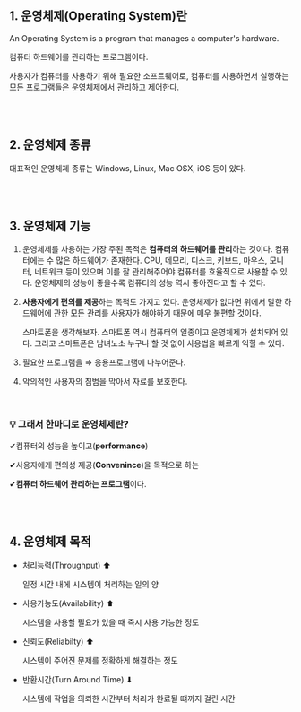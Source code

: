 ## 1. 운영체제(Operating System)란

An Operating System is a program that manages a computer's hardware.

컴퓨터 하드웨어를 관리하는 프로그램이다.

사용자가 컴퓨터를 사용하기 위해 필요한 소프트웨어로, 컴퓨터를 사용하면서 실행하는 모든 프로그램들은 운영체제에서 관리하고 제어한다.

<br><br>

## 2. 운영체제 종류

대표적인 운영체제 종류는 Windows, Linux, Mac OSX, iOS 등이 있다.

<br><br>

## 3. 운영체제 기능

1. 운영체제를 사용하는 가장 주된 목적은 **컴퓨터의 하드웨어를 관리**하는 것이다. 컴퓨터에는 수 많은 하드웨어가 존재한다. CPU, 메모리, 디스크, 키보드, 마우스, 모니터, 네트워크 등이 있으며 이를 잘 관리해주어야 컴퓨터를 효율적으로 사용할 수 있다. 운영체제의 성능이 좋을수록 컴퓨터의 성능 역시 좋아진다고 할 수 있다.
2. **사용자에게 편의를 제공**하는 목적도 가지고 있다. 운영체제가 없다면 위에서 말한 하드웨어에 관한 모든 관리를 사용자가 해야하기 때문에 매우 불편할 것이다.

    스마트폰을 생각해보자. 스마트폰 역시 컴퓨터의 일종이고 운영체제가 설치되어 있다. 그리고 스마트폰은 남녀노소 누구나 할 것 없이 사용법을 빠르게 익힐 수 있다.

3. 필요한 프로그램을 ⇒ 응용프로그램에 나누어준다.
4. 악의적인 사용자의 침범을 막아서 자료를 보호한다.

<br>

### 💡 그래서 한마디로 운영체제란?

✔컴퓨터의 성능을 높이고(**performance**)

✔사용자에게 편의성 제공(**Convenince**)을 목적으로 하는 

✔**컴퓨터 하드웨어 관리하는 프로그램**이다.

<br><br>

## 4. 운영체제 목적

- 처리능력(Throughput) ⬆

    일정 시간 내에 시스템이 처리하는 일의 양

- 사용가능도(Availability) ⬆

    시스템을 사용할 필요가 있을 때 즉시 사용 가능한 정도

- 신뢰도(Reliabilty) ⬆

    시스템이 주어진 문제를 정확하게 해결하는 정도

- 반환시간(Turn Around Time) ⬇

    시스템에 작업을 의뢰한 시간부터 처리가 완료될 떄까지 걸린 시간

